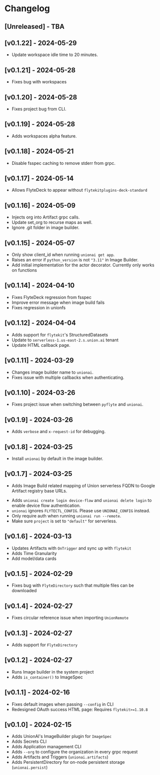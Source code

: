 # Changelog

## [Unreleased] - TBA

## [v0.1.22] - 2024-05-29

- Update workspace idle time to 20 minutes.

## [v0.1.21] - 2024-05-28

- Fixes bug with workspaces

## [v0.1.20] - 2024-05-28

- Fixes project bug from CLI.

## [v0.1.19] - 2024-05-28

- Adds workspaces alpha feature.

## [v0.1.18] - 2024-05-21

- Disable fsspec caching to remove stderr from grpc.

## [v0.1.17] - 2024-05-14

- Allows FlyteDeck to appear without `flytekitplugins-deck-standard`

## [v0.1.16] - 2024-05-09

- Injects org into Artifact grpc calls.
- Update set_org to recurse maps as well.
- Ignore .git folder in image builder.

## [v0.1.15] - 2024-05-07

- Only show client_id when running `unionai get app`.
- Raises an error if `python_version` is not `"3.11"` in Image Builder.
- Add initial implementation for the actor decorator. Currently only works on functions

## [v0.1.14] - 2024-04-10

- Fixes FlyteDeck regression from fsspec
- Improve error message when image build fails
- Fixes regression in unionfs

## [v0.1.12] - 2024-04-04

- Adds support for `flytekit`'s StructuredDatasets
- Update to `serverless-1.us-east-2.s.union.ai` tenant
- Update HTML callback page.

## [v0.1.11] - 2024-03-29

- Changes image builder name to `unionai`.
- Fixes issue with multiple callbacks when authenticating.

## [v0.1.10] - 2024-03-26

- Fixes project issue when switching between `pyflyte` and `unionai`.

## [v0.1.9] - 2024-03-26

- Adds `verbose` and `x-request-id` for debugging.

## [v0.1.8] - 2024-03-25

- Install `unionai` by default in the image builder.

## [v0.1.7] - 2024-03-25

* Adds Image Build related mapping of Union serverless FQDN to Google Artifact registry base URLs.
- Adds `unionai create login device-flow` and `unionai delete login` to enable device flow authentication.
- `unionai` ignores `FLYTECTL_CONFIG`. Please use `UNIONAI_CONFIG` instead.
- Only require auth when running `unionai run --remote`.
- Make sure `project` is set to `"default"` for serverless.

## [v0.1.6] - 2024-03-13

- Updates Artifacts with `OnTrigger` and sync up with `flytekit`
- Adds Time Granularity
- Add model/data cards

## [v0.1.5] - 2024-02-29

- Fixes bug with `FlyteDirectory` such that multiple files can be downloaded

## [v0.1.4] - 2024-02-27

- Fixes circular reference issue when importing `UnionRemote`

## [v0.1.3] - 2024-02-27

- Adds support for `FlyteDirectory`

## [v0.1.2] - 2024-02-27

- Runs Image builder in the system project
- Adds `is_container()` to ImageSpec

## [v0.1.1] - 2024-02-16

- Fixes default images when passing `--config` in CLI
- Redesigned OAuth success HTML page: Requires `flytekit>=1.10.8`

## [v0.1.0] - 2024-02-15

- Adds UnionAI's ImageBuilder plugin for `ImageSpec`
- Adds Secrets CLI
- Adds Application management CLI
- Adds `--org` to configure the organization in every grpc request
- Adds Artifacts and Triggers (`unionai.artifacts`)
- Adds PersistentDirectory for on-node persistent storage (`unionai.persist`)
